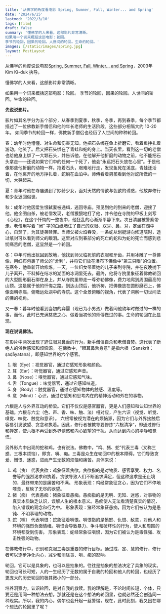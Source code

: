 ```yaml
---
title: '从佛学的角度看电影 Spring, Summer, Fall, Winter... and Spring'
date: '2024/6/25'
lastmod: '2022/3/10'
tags: [film]
draft: false
summary: '懂佛学的人来看，这部影片非常清晰。
如果用一个词来概括这部电影：轮回。
季节的轮回，因果的轮回。人世间的轮回。生命的轮回。'
images: [/static/images/spring.jpg]
layout: PostLayout
---
```


从佛学的角度说说电影[Spring, Summer, Fall, Winter... and Spring](https://en.wikipedia.org/wiki/Spring,_Summer,_Fall,_Winter..._and_Spring)，2003年	Kim Ki-duk 执导。

懂佛学的人来看，这部影片非常清晰。

如果用一个词来概括这部电影：轮回。
季节的轮回，因果的轮回。人世间的轮回。生命的轮回。

**先说说影片。**

影片如其名字分为五个部分，从春季到夏季，秋季，冬季，再到春季，每个季节都描述了一位佛教新手僧侣和他的年长老师的生活阶段。这些部分相隔大约 10-20 年。
如同季节的轮回一样，佛教新手僧侣也经历了人世间的种种轮回。

春：幼年时他懵懂、对生命和伤害无知。他把石头绑在鱼上折磨它，看着鱼挣扎着游动，他笑了。后又把石头绑在了青蛙和蛇的身上。当天夜里，看到这一切的老僧也给他身上绑了一大颗石头，并告诉他，在他解开他折磨的动物之前，他不能把石头拿走——还说如果它们中的任何一个死了，他会“永远把石头放在心里”。于是他像那些他折磨的动物一样，拖着石头，艰难地行走，发现鱼死在溪底，青蛙还活着，在他离开的地方挣扎着，蛇躺在血泊中。师傅看着男孩看到他对蛇所做的一切，大哭起来。

夏：青年时他在寺庙遇到了妙龄少女，面对天然的情欲与色欲的诱惑，他放弃修行和少女返回俗世。

秋：成年时他因爱生恨弑妻被通缉，逃回寺庙。预见到他的到来的老僧，迎接了他。他企图自杀，被老僧发现，老僧狠狠地打了他，并令他在寺院的甲板上刻写《心经》，在这个忏悔的一整夜中，他狂乱的心渐渐平静下来。次日清晨被警察带走。老僧用写着 "闭" 字的白纸堵住了自己的双眼、双耳、鼻、耳，定坐在湖中心，自焚了，为其徒弟赎罪。当师父被火焰吞没，一条蛇从划艇游向修道院时，透过纸封可以看到师父的眼泪。这里对应到春部分的死亡的蛇和为蛇的死亡而感到悲悯痛苦的老僧，这显然是一个轮回。

冬：中年时他出狱回到故地，他找到师父临死前的衣服和牙齿，并用冰雕了一尊佛像，用红布包裹了师父的“舍利”，并将它们放在瀑布下佛像中"第三只眼"的位置。在寒冬，他重新开始修炼。一天，一位妇女带着她的儿子来到寺院，并在夜晚抛下儿子离开，不料掉在结冰的湖面的冰洞里死去。最终，他将寺院里象征着佛教轮回的大型圆形磨石绑在身上，并从寺院里带走一尊弥勒佛像，费力地爬到周围最高的山顶。这是属于他的忏悔之路。到达山顶后，他祈祷，把佛像放在圆形磨石上，佛像面朝寺庙，俯瞰远处湖中的寺院。这个全景俯瞰的视角，代表了洞察一切世间法的佛的视角。

又一春：暮年时他看到当初的弃婴（现已为小男孩）做着同他幼年时做过的一样的事，而他，此时已充满慈悲之心，做着当初他的师傅做过的事。生命的轮回在此显现。

**现在说说佛法。**

在影片中两次出现了遮住眼耳鼻舌的行为，新手僧侣自杀和老僧自焚。这代表了断绝人的俗世感知和烦恼源。
在佛教中，"眼耳鼻舌身意" 是指六根（Sanskrit：ṣaḍāyatana），即感知世界的六个感官。

1. 眼（Eye）：视觉器官，通过它感知形象和颜色。 
2. 耳（Ear）：听觉器官，通过它感知声音。 
3. 鼻（Nose）：嗅觉器官，通过它感知气味。 
4. 舌（Tongue）：味觉器官，通过它感知味道。 
5. 身（Body）：触觉器官，通过它感知物体的触感、温度等。 
6. 意（Mind）：心识，通过它感知和思考内在的精神活动和外在的事物。

六根是人与外界互动的桥梁。它们不仅仅是感官器官，更是人们感知和认知世界的基础。六根与六尘（色、声、香、味、触、法）相对应，产生六识（视觉、听觉、嗅觉、味觉、触觉和意识）。
六根常被视为潜在的烦恼源，因为它们与外界接触后容易引发欲望、贪念和执着。因此，修行者被教导要修炼“六根清净”，即通过修行和禅定，使六根不再受到外界诱惑和内心欲望的干扰，从而达到内心的平静和觉悟。

另外影片中出现的蛇和鸡，也有说法。佛教中，“鸡、猪、蛇”代表三毒（又称三惑、三根本烦恼），即贪、嗔、痴。三毒是众生在轮回中的根本障碍，它们导致贪爱、憎恨、迷惑，进而产生无数的烦恼和痛苦。具体来说：

1. 鸡（贪）
   代表贪欲：鸡象征着贪欲。贪欲指的是对物质、感官享受、权力、名誉等的强烈渴求和执着。贪欲导致人们不断追求满足，但这种追求是无止境的，最终带来的是痛苦和不满。
   形象表现：鸡经常象征贪心，因为它们不停地啄食，反映了无尽的欲望。
2. 猪（痴）
   代表愚痴：猪象征着愚痴。愚痴指的是无明、无知、迷惑，对事物的真实本质缺乏认识，误解人生的根本意义。愚痴使人无法看清楚真实的情况，陷入错误的观念和行为中。
   形象表现：猪经常象征愚痴，因为它们被认为是愚钝、不明事理的动物。
3. 蛇（嗔）
   代表嗔恨：蛇象征着嗔恨。嗔恨指的是愤怒、仇恨、敌意，对他人和环境的强烈负面情绪。嗔恨会导致暴力、争斗和破坏性的行为，使人和周围的环境都受到伤害。
   形象表现：蛇经常象征嗔恨，因为它们被认为是毒性强、攻击性强的动物。

在佛教修行中，识别和克服三毒是重要的修行目标。通过戒、定、慧的修行，修行者可以逐步净化内心，减少和消除贪、嗔、痴的影响。

轮回，它可以是具象的，也可以是抽象的。往往是抽象的想法决定了具象的现实。轮回也可长可短，人的一生经历了无数的属于自我的轮回和他人的轮回，也经历了更庞大的历史轮回的极其微小的一部分。

培养洞察力，认识轮回，是对自我的救赎。我的理解是，不论时间长短，个体，只要还是用同一种想法去想，那就还是在这个想法的轮回里，也就必然还会创造同一种现实。所以，我的内心，偶尔也会升起一丝警惕，现在，此时此刻，我又困在哪个想法的轮回里了呢？



